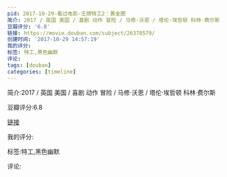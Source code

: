 ```yaml
---
pid: 2017-10-29-看过电影-王牌特工2：黄金圈
简介: 2017 / 英国 美国 / 喜剧 动作 冒险 / 马修·沃恩 / 塔伦·埃哲顿 科林·费尔斯
豆瓣评分: '6.8'
链接: https://movie.douban.com/subject/26378579/
创建时间: '2017-10-29 14:57:19'
我的评分:
标签: 特工,黑色幽默
评论:
tags: [douban]
categories: [timeline]
---
```

简介:2017 / 英国 美国 / 喜剧 动作 冒险 / 马修·沃恩 / 塔伦·埃哲顿 科林·费尔斯

豆瓣评分:6.8

[链接](https://movie.douban.com/subject/26378579/)

我的评分:

标签:特工,黑色幽默

评论:

